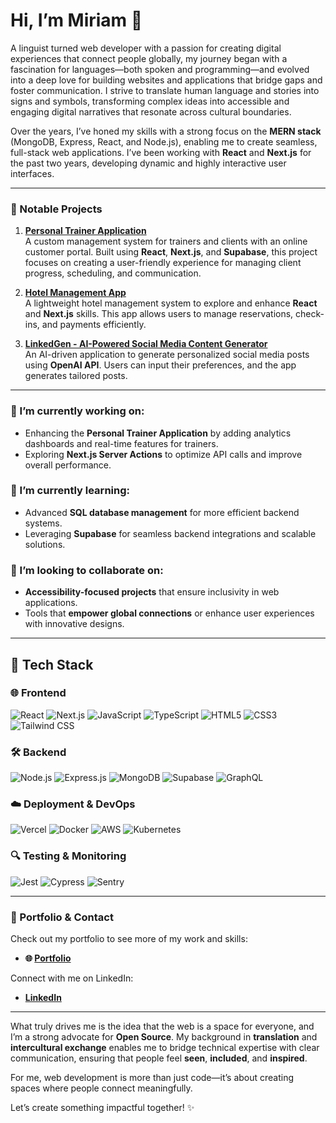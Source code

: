 # Hi, I’m Miriam 👋

A linguist turned web developer with a passion for creating digital experiences that connect people globally, my journey began with a fascination for languages—both spoken and programming—and evolved into a deep love for building websites and applications that bridge gaps and foster communication. I strive to translate human language and stories into signs and symbols, transforming complex ideas into accessible and engaging digital narratives that resonate across cultural boundaries.

Over the years, I’ve honed my skills with a strong focus on the **MERN stack** (MongoDB, Express, React, and Node.js), enabling me to create seamless, full-stack web applications. I’ve been working with **React** and **Next.js** for the past two years, developing dynamic and highly interactive user interfaces.

---

### 🌟 Notable Projects

1. **[Personal Trainer Application](https://personaltrainer-k-gerth.vercel.app/)**  
   A custom management system for trainers and clients with an online customer portal. Built using **React**, **Next.js**, and **Supabase**, this project focuses on creating a user-friendly experience for managing client progress, scheduling, and communication.  

2. **[Hotel Management App](https://the-wild-oasis-website-demo-iota.vercel.app/)**  
   A lightweight hotel management system to explore and enhance **React** and **Next.js** skills. This app allows users to manage reservations, check-ins, and payments efficiently.  

3. **[LinkedGen - AI-Powered Social Media Content Generator](https://github.com/MiriamS284/linkedGen)**  
   An AI-driven application to generate personalized social media posts using **OpenAI API**. Users can input their preferences, and the app generates tailored posts.  

---

### 🔭 I’m currently working on:
- Enhancing the **Personal Trainer Application** by adding analytics dashboards and real-time features for trainers.  
- Exploring **Next.js Server Actions** to optimize API calls and improve overall performance.  

### 🌱 I’m currently learning:
- Advanced **SQL database management** for more efficient backend systems.  
- Leveraging **Supabase** for seamless backend integrations and scalable solutions.  

### 👯 I’m looking to collaborate on:
- **Accessibility-focused projects** that ensure inclusivity in web applications.  
- Tools that **empower global connections** or enhance user experiences with innovative designs.  

---

## 🔧 Tech Stack

### 🌐 Frontend
<p>
  <img src="https://img.shields.io/badge/React-20232A?style=for-the-badge&logo=react&logoColor=61DAFB" alt="React" />
  <img src="https://img.shields.io/badge/Next.js-000000?style=for-the-badge&logo=nextdotjs&logoColor=white" alt="Next.js" />
  <img src="https://img.shields.io/badge/JavaScript-F7DF1E?style=for-the-badge&logo=javascript&logoColor=black" alt="JavaScript" />
  <img src="https://img.shields.io/badge/TypeScript-007ACC?style=for-the-badge&logo=typescript&logoColor=white" alt="TypeScript" />
  <img src="https://img.shields.io/badge/HTML5-E34F26?style=for-the-badge&logo=html5&logoColor=white" alt="HTML5" />
  <img src="https://img.shields.io/badge/CSS3-1572B6?style=for-the-badge&logo=css3&logoColor=white" alt="CSS3" />
  <img src="https://img.shields.io/badge/TailwindCSS-38B2AC?style=for-the-badge&logo=tailwind-css&logoColor=white" alt="Tailwind CSS" />
</p>

### 🛠 Backend
<p>
  <img src="https://img.shields.io/badge/Node.js-43853D?style=for-the-badge&logo=node.js&logoColor=white" alt="Node.js" />
  <img src="https://img.shields.io/badge/Express.js-000000?style=for-the-badge&logo=express&logoColor=white" alt="Express.js" />
  <img src="https://img.shields.io/badge/MongoDB-4EA94B?style=for-the-badge&logo=mongodb&logoColor=white" alt="MongoDB" />
  <img src="https://img.shields.io/badge/Supabase-3ECF8E?style=for-the-badge&logo=supabase&logoColor=white" alt="Supabase" />
  <img src="https://img.shields.io/badge/GraphQL-E10098?style=for-the-badge&logo=graphql&logoColor=white" alt="GraphQL" />
</p>

### ☁️ Deployment & DevOps
<p>
  <img src="https://img.shields.io/badge/Vercel-000000?style=for-the-badge&logo=vercel&logoColor=white" alt="Vercel" />
  <img src="https://img.shields.io/badge/Docker-2496ED?style=for-the-badge&logo=docker&logoColor=white" alt="Docker" />
  <img src="https://img.shields.io/badge/AWS-232F3E?style=for-the-badge&logo=amazon-aws&logoColor=white" alt="AWS" />
  <img src="https://img.shields.io/badge/Kubernetes-326CE5?style=for-the-badge&logo=kubernetes&logoColor=white" alt="Kubernetes" />
</p>

### 🔍 Testing & Monitoring
<p>
  <img src="https://img.shields.io/badge/Jest-C21325?style=for-the-badge&logo=jest&logoColor=white" alt="Jest" />
  <img src="https://img.shields.io/badge/Cypress-17202C?style=for-the-badge&logo=cypress&logoColor=white" alt="Cypress" />
  <img src="https://img.shields.io/badge/Sentry-362D59?style=for-the-badge&logo=sentry&logoColor=white" alt="Sentry" />
</p>

---

### 💼 Portfolio & Contact

Check out my portfolio to see more of my work and skills:  
- **🌐 [Portfolio](https://webdev-portfolio-sigma.vercel.app/)**  

Connect with me on LinkedIn:  
- **[LinkedIn](https://www.linkedin.com/in/miriam-sparbrod/)**  

---

What truly drives me is the idea that the web is a space for everyone, and I’m a strong advocate for **Open Source**. My background in **translation** and **intercultural exchange** enables me to bridge technical expertise with clear communication, ensuring that people feel **seen**, **included**, and **inspired**.

For me, web development is more than just code—it’s about creating spaces where people connect meaningfully.

Let’s create something impactful together! ✨

